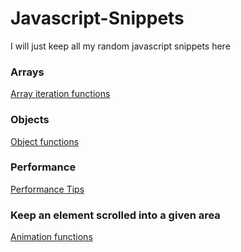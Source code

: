 # Javascript-Snippets
I will just keep all my random javascript snippets here

### Arrays

[Array iteration functions](arrays.js)

### Objects
[Object functions](objects.js)

### Performance

[Performance Tips](performance.js)


### Keep an element scrolled into a given area

[Animation functions](animations.js)
